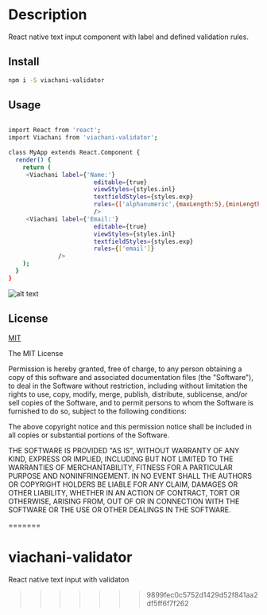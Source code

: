 
# Description

React native text input component with label and defined validation rules.


## Install

```bash
npm i -S viachani-validator
```

## Usage

```bash

import React from 'react';
import Viachani from 'viachani-validator';
 
class MyApp extends React.Component {
  render() {
    return (
     <Viachani label={'Name:'}
                        editable={true}
                        viewStyles={styles.inl}
                        textfieldStyles={styles.exp}
                        rules={['alphanumeric',{maxLength:5},{minLength:2}]}
                        />
     <Viachani label={'Email:'}
                        editable={true}
                        viewStyles={styles.inl}
                        textfieldStyles={styles.exp}
                        rules={['email']}
              />
    );
  }
}

```
![alt text](https://s8.postimg.cc/7jec18ng5/image.jpg)
## License

[MIT](http://vjpr.mit-license.org)


The MIT License


Permission is hereby granted, free of charge, to any person obtaining a copy of this software and
associated documentation files (the "Software"), to deal in the Software without
restriction, including without limitation the rights to use, copy, modify, merge,
publish, distribute, sublicense, and/or sell copies of the Software, and to permit
persons to whom the Software is furnished to do so, subject to the following conditions:

The above copyright notice and this permission notice shall be included
in all copies or substantial portions of the Software.

THE SOFTWARE IS PROVIDED "AS IS", WITHOUT WARRANTY OF ANY KIND, EXPRESS OR IMPLIED,
INCLUDING BUT NOT LIMITED TO THE WARRANTIES OF MERCHANTABILITY, FITNESS FOR A PARTICULAR
PURPOSE AND NONINFRINGEMENT. IN NO EVENT SHALL THE AUTHORS OR COPYRIGHT HOLDERS BE LIABLE
FOR ANY CLAIM, DAMAGES OR OTHER LIABILITY, WHETHER IN AN ACTION OF CONTRACT, TORT OR OTHERWISE,
ARISING FROM, OUT OF OR IN CONNECTION WITH THE SOFTWARE OR THE USE OR OTHER DEALINGS IN THE SOFTWARE.

=======
# viachani-validator
React native text input with validaton
>>>>>>> 9899fec0c5752d1429d52f841aa2df5ff6f7f262

